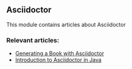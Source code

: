 ## Asciidoctor

This module contains articles about Asciidoctor

### Relevant articles:

- [Generating a Book with Asciidoctor](https://www.baeldung.com/asciidoctor-book)
- [Introduction to Asciidoctor in Java](https://www.baeldung.com/asciidoctor)
